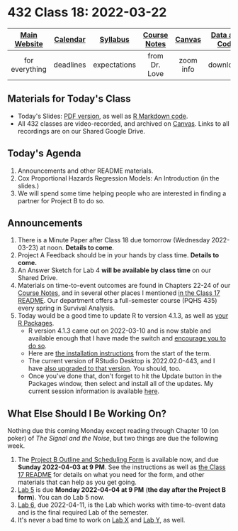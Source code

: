 # 432 Class 18: 2022-03-22

[Main Website](https://thomaselove.github.io/432/) | [Calendar](https://thomaselove.github.io/432/calendar.html) | [Syllabus](https://thomaselove.github.io/432-2022-syllabus/) | [Course Notes](https://thomaselove.github.io/432-notes/) | [Canvas](https://canvas.case.edu) | [Data and Code](https://github.com/THOMASELOVE/432-data) | [Sources](https://github.com/THOMASELOVE/432-2022/tree/main/references) | [Contact Us](https://thomaselove.github.io/432/contact.html)
:-----------: | :--------------: | :----------: | :---------: | :-------------: | :-----------: | :------------: | :-------------:
for everything | deadlines | expectations | from Dr. Love | zoom info | downloads | read/watch | need help?

## Materials for Today's Class

- Today's Slides: [PDF version](https://github.com/THOMASELOVE/432-2022/blob/main/classes/class18/432_2022_slides18.pdf), as well as [R Markdown code](https://github.com/THOMASELOVE/432-2022/blob/main/classes/class18/432_2022_slides18.Rmd). 
- All 432 classes are video-recorded, and archived on [Canvas](https://canvas.case.edu). Links to all recordings are on our Shared Google Drive.

## Today's Agenda

1. Announcements and other README materials.
2. Cox Proportional Hazards Regression Models: An Introduction (in the slides.)
3. We will spend some time helping people who are interested in finding a partner for Project B to do so.

## Announcements

1. There is a Minute Paper after Class 18 due tomorrow (Wednesday 2022-03-23) at noon. **Details to come**.
2. Project A Feedback should be in your hands by class time. **Details to come.**
3. An Answer Sketch for Lab 4 **will be available by class time** on our Shared Drive.
4. Materials on time-to-event outcomes are found in Chapters 22-24 of our [Course Notes](https://thomaselove.github.io/432-notes/), and in several other places I mentioned [in the Class 17 README](https://github.com/THOMASELOVE/432-2022/tree/main/classes/class17). Our department offers a full-semester course (PQHS 435) every spring in Survival Analysis.
5. Today would be a good time to update R to version 4.1.3, as well as [your R Packages](https://thomaselove.github.io/432/r_packages.html). 
    - R version 4.1.3 came out on 2022-03-10 and is now stable and available enough that I have made the switch and [encourage you to do so](http://cran.case.edu/).
    - Here are [the installation instructions](https://thomaselove.github.io/432/software_install.html) from the start of the term.
    - The current version of RStudio Desktop is 2022.02.0-443, and I have [also upgraded to that version](https://www.rstudio.com/products/rstudio/download/#download). You should, too.
    - Once you've done that, don't forget to hit the Update button in the Packages window, then select and install all of the updates. My current session information is available [here](2022-03-22_sesh.md).

## What Else Should I Be Working On?

Nothing due this coming Monday except reading through Chapter 10 (on poker) of *The Signal and the Noise*, but two things are due the following week.

1. The [Project B Outline and Scheduling Form](https://bit.ly/432-2022-projectB-register) is available now, and due **Sunday 2022-04-03 at 9 PM**. See the instructions as well as [the Class 17 README](https://github.com/THOMASELOVE/432-2022/tree/main/classes/class17) for details on what you need for the form, and other materials that can help as you get going.
2. [Lab 5](https://github.com/THOMASELOVE/432-2022/tree/main/labs/lab05) is due **Monday 2022-04-04 at 9 PM** (**the day after the Project B form**). You can do Lab 5 now. 
3. [Lab 6](https://github.com/THOMASELOVE/432-2022/tree/main/labs/lab06), due 2022-04-11, is the Lab which works with time-to-event data and is the final required Lab of the semester.
4. It's never a bad time to work on [Lab X](https://github.com/THOMASELOVE/432-2022/tree/main/labs/labX) and [Lab Y](https://github.com/THOMASELOVE/432-2022/tree/main/labs/labY), as well.

